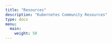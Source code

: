 ```yaml
---
title: "Resources"
description: "Kubernetes Community Resources"
type: docs
menu:
  main:
    weight: 50
---
```

